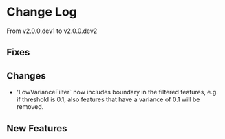 # Change Log

From v2.0.0.dev1 to v2.0.0.dev2

## Fixes


## Changes

- 'LowVarianceFilter` now includes boundary in the filtered features, e.g. if threshold is 0.1, also features that
  have a variance of 0.1 will be removed.

## New Features